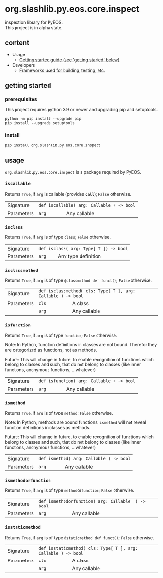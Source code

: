 # org.slashlib.py.eos.core.inspect #

inspection library for PyEOS.  
This project is in alpha state.

## content ##

* Usage
  * [Getting started guide (see 'getting started' below)](#getting-started)
* Developers
  * [Frameworks used for building, testing, etc.](docs/frameworks.md)

## getting started ##

### prerequisites ###

<p>This project requires python 3.9 or newer and upgrading pip and setuptools.</p>
<code>python -m pip install --upgrade pip</code><br />
<code>pip install --upgrade setuptools</code>

### install ###

<code>pip install org.slashlib.py.eos.core.inspect</code>

## usage ##

<code>org.slashlib.py.eos.core.inspect</code> is a package required by PyEOS.

### <code>iscallable</code> ###
Returns <code>True</code>, if <code>arg</code> is callable (provides <code>__call__</code>); <code>False</code> otherwise.
<table>
  <tr><td>Signature</td>
      <td colspan="2"><code>def iscallable( arg: Callable ) -> bool</code></td>
      </tr>
  <tr><td>Parameters</td>
      <td><code>arg</code></td>
      <td>Any callable</td>
      </tr>
</table>

### <code>isclass</code> ###
Returns <code>True</code>, if <code>arg</code> is of type <code>class</code>; <code>False</code> otherwise.
<table>
  <tr><td>Signature</td>
      <td colspan="2"><code>def isclass( arg: Type[ T ]) -> bool</code></td>
      </tr>
  <tr><td>Parameters</td>
      <td><code>arg</code></td>
      <td>Any type definition</td>
      </tr>
</table>

### <code>isclassmethod</code> ###
Returns <code>True</code>, if <code>arg</code> is of type <code>@classmethod def funct()</code>; <code>False</code> otherwise.
<table style="padding:0">
  <tr><td>Signature</td>
      <td colspan="2"><code>def isclassmethod( cls: Type[ T ], arg: Callable ) -> bool</code></td>
      </tr>
  <tr><td>Parameters</td>
      <td><code>cls</code></td>
      <td>A class</td>
      </tr>
  <tr><td></td>
      <td><code>arg</code></td>
      <td>Any callable</td>
      </tr>
</table>


### <code>isfunction</code> ###
Returns <code>True</code>, if <code>arg</code> is of type <code>function</code>; <code>False</code> otherwise.  

Note: In Python, function definitions in classes are not bound. Therefor they are categorized as functions, not as methods.

Future: This will change in future, to enable recognition of functions which belong to classes and such, that do not belong to classes (like inner functions, anonymous functions, ...whatever)

<table>
  <tr><td>Signature</td>
      <td colspan="2"><code>def isfunction( arg: Callable ) -> bool</code></td>
      </tr>
  <tr><td>Parameters</td>
      <td><code>arg</code></td>
      <td>Any callable</td>
      </tr>
</table>

### <code>ismethod</code> ###
Returns <code>True</code>, if <code>arg</code> is of type <code>method</code>; <code>False</code> otherwise.

Note: In Python, methods are bound functions. <code>ismethod</code> will not reveal function definitions in classes as methods.  

Future: This will change in future, to enable recognition of functions which belong to classes and such, that do not belong to classes (like inner functions, anonymous functions, ...whatever)

<table>
  <tr><td>Signature</td>
      <td colspan="2"><code>def ismethod( arg: Callable ) -> bool</code></td>
      </tr>
  <tr><td>Parameters</td>
      <td><code>arg</code></td>
      <td>Any callable</td>
      </tr>
</table>

### <code>ismethodorfunction</code> ###
Returns <code>True</code>, if <code>arg</code> is of type <code>method</code>or<code>function</code>; <code>False</code> otherwise.

<table>
  <tr><td>Signature</td>
      <td colspan="2"><code>def ismethodorfunction( arg: Callable  ) -> bool</code></td>
      </tr>
  <tr><td>Parameters</td>
      <td><code>arg</code></td>
      <td>Any callable</td>
      </tr>
</table>

### <code>isstaticmethod</code> ###
Returns <code>True</code>, if <code>arg</code> is of type <code>@staticmethod def funct()</code>; <code>False</code> otherwise.

<table>
  <tr><td>Signature</td>
      <td colspan="2"><code>def isstaticmethod( cls: Type[ T ], arg: Callable ) -> bool</code></td>
      </tr>
  <tr><td>Parameters</td>
      <td><code>cls</code></td>
      <td>A class</td>
      </tr>
  <tr><td></td>
      <td><code>arg</code></td>
      <td>Any callable</td>
      </tr>
</table>
